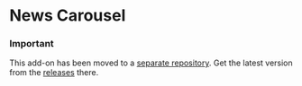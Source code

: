 # News Carousel

### Important
This add-on has been moved to a [separate repository](https://github.com/Lundalogik/addon-newscarousel). Get the latest version from the [releases](https://github.com/Lundalogik/addon-newscarousel/releases) there.

